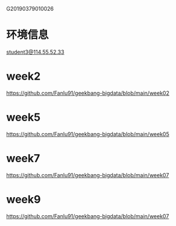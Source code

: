 G20190379010026

# 环境信息
student3@114.55.52.33

# week2
https://github.com/Fanlu91/geekbang-bigdata/blob/main/week02

# week5
https://github.com/Fanlu91/geekbang-bigdata/blob/main/week05

# week7
https://github.com/Fanlu91/geekbang-bigdata/blob/main/week07

# week9
https://github.com/Fanlu91/geekbang-bigdata/blob/main/week07

